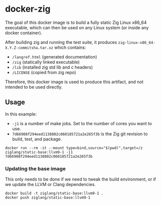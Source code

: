 # docker-zig

The goal of this docker image is to build a fully static Zig Linux x86_64
executable, which can then be used on any Linux system (or inside any
docker container).

After building zig and running the test suite, it produces
`zig-linux-x86_64-X.Y.Z-commitsha.tar.xz` which contains:

 * `/langref.html` (generated documentation)
 * `/zig` (statically linked executable)
 * `/lib` (installed zig std lib and c headers)
 * `/LICENSE` (copied from zig repo)

Therefore, this docker image is used to produce this artifact, and
not intended to be used directly.

## Usage

In this example:

 * `-j1` is a number of make jobs. Set to the number of cores you want to use.
 * `7d66908f294eed1138802c060185721a2e265f3b` is the Zig git revision to
   build, test, and package.

```
docker run --rm -it --mount type=bind,source="$(pwd)",target=/z ziglang/static-base:llvm9-1 -j1 7d66908f294eed1138802c060185721a2e265f3b
```

### Updating the base image

This only needs to be done if we need to tweak the build environment, or if
we update the LLVM or Clang dependencies.

```
docker build -t ziglang/static-base:llvm9-1 .
docker push ziglang/static-base:llvm9-1
```
